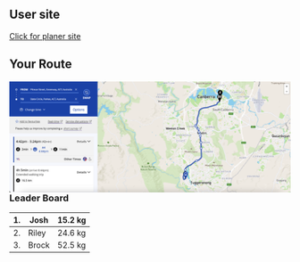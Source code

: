 ## User site 
[Click for planer site](Planner_veiw.md) 

## Your Route

<img align="left" width="" height="" src="./Route.png"> 

### Leader Board
| 1. 	| Josh  	| 15.2 kg 	
|----	|-------	|---------	
| 2. 	| Riley 	| 24.6 kg 	
| 3. 	| Brock 	| 52.5 kg 	
